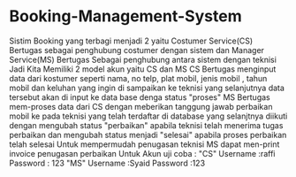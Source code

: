 # Booking-Management-System
Sistim Booking yang terbagi menjadi 2 yaitu Costumer Service(CS) Bertugas sebagai penghubung costumer dengan sistem dan Manager Service(MS) Bertugas Sebagai penghubung antara sistem dengan teknisi
Jadi Kita Memiliki 2 model akun yaitu CS dan MS 
CS Bertugas menginput data dari kostumer seperti nama, no telp, plat mobil, jenis mobil , tahun mobil dan keluhan yang ingin di sampaikan ke teknisi yang selanjutnya data tersebut akan di input ke data base denga status "proses"
MS Bertugas mem-proses data dari CS dengan meberikan tanggung jawab perbaikan mobil ke pada teknisi yang telah terdaftar di database yang selanjtnya diikuti dengan mengubah status "perbaikan" apabila teknisi telah menerima tugas perbaikan dan mengubah status menjadi "selesai" apabila proses perbaikan telah selesai
Untuk mempermudah penugasan teknisi MS dapat men-print invoice penugasan perbaikan
Untuk Akun uji coba :
"CS" Username :raffi Password : 123
"MS" Username :Syaid  Password :123
